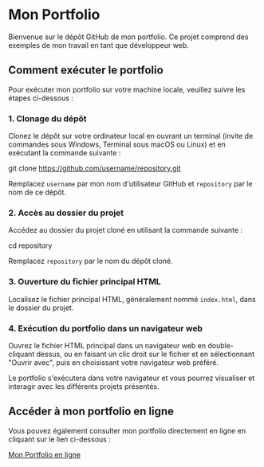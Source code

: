 # Mon Portfolio

Bienvenue sur le dépôt GitHub de mon portfolio. Ce projet comprend des exemples de mon travail en tant que développeur web.

## Comment exécuter le portfolio

Pour exécuter mon portfolio sur votre machine locale, veuillez suivre les étapes ci-dessous :

### 1. Clonage du dépôt

Clonez le dépôt sur votre ordinateur local en ouvrant un terminal (invite de commandes sous Windows, Terminal sous macOS ou Linux) et en exécutant la commande suivante :

git clone https://github.com/username/repository.git


Remplacez `username` par mon nom d'utilisateur GitHub et `repository` par le nom de ce dépôt.

### 2. Accès au dossier du projet

Accédez au dossier du projet cloné en utilisant la commande suivante :

cd repository


Remplacez `repository` par le nom du dépôt cloné.

### 3. Ouverture du fichier principal HTML

Localisez le fichier principal HTML, généralement nommé `index.html`, dans le dossier du projet.

### 4. Exécution du portfolio dans un navigateur web

Ouvrez le fichier HTML principal dans un navigateur web en double-cliquant dessus, ou en faisant un clic droit sur le fichier et en sélectionnant "Ouvrir avec", puis en choisissant votre navigateur web préféré.

Le portfolio s'exécutera dans votre navigateur et vous pourrez visualiser et interagir avec les différents projets présentés.

## Accéder à mon portfolio en ligne

Vous pouvez également consulter mon portfolio directement en ligne en cliquant sur le lien ci-dessous :

[Mon Portfolio en ligne](https://username.github.io/repository/)

